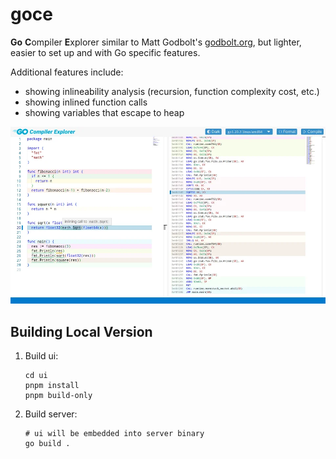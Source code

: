# goce

**Go** **C**ompiler **E**xplorer similar to Matt Godbolt's [godbolt.org](https://godbolt.org), but lighter, easier to set up and with Go specific features.

Additional features include:
- showing inlineability analysis (recursion, function complexity cost, etc.)
- showing inlined function calls
- showing variables that escape to heap

![Screenshot](/images/screenshot.webp)

## Building Local Version

1. Build ui:
    ```shell
    cd ui
    pnpm install
    pnpm build-only
    ```

2. Build server:
    ```shell
    # ui will be embedded into server binary
    go build .
    ```